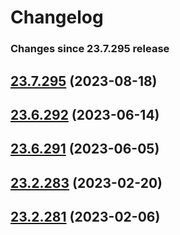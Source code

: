 # Changelog

<!-- latest_release -->
<!-- latest_release -->

<!-- release_rollup since=23.7.295 -->
### Changes since 23.7.295 release
<!-- release_rollup -->

<!-- latest_stable_release -->
## [23.7.295](https://github.com/chef/omnibus-software/tree/23.7.295) (2023-08-18)
<!-- latest_stable_release -->

## [23.6.292](https://github.com/chef/omnibus-software/tree/23.6.292) (2023-06-14)

## [23.6.291](https://github.com/chef/omnibus-software/tree/23.6.291) (2023-06-05)

## [23.2.283](https://github.com/chef/omnibus-software/tree/23.2.283) (2023-02-20)

## [23.2.281](https://github.com/chef/omnibus-software/tree/23.2.281) (2023-02-06)